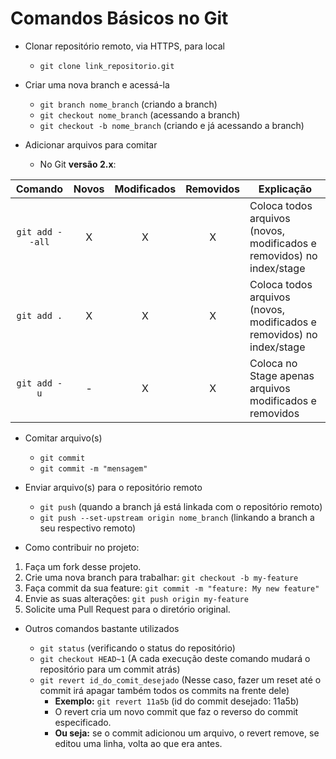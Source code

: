 # Comandos Básicos no Git

- Clonar repositório remoto, via HTTPS, para local

  - `git clone link_repositorio.git`

- Criar uma nova branch e acessá-la

  - `git branch nome_branch` (criando a branch)
  - `git checkout nome_branch` (acessando a branch)
  - `git checkout -b nome_branch` (criando e já acessando a branch)

- Adicionar arquivos para comitar
  - No Git **versão 2.x**:

|   **Comando**   | **Novos** | **Modificados** | **Removidos** | **Explicação**                                                        |
| :-------------: | :-------: | :-------------: | :-----------: | --------------------------------------------------------------------- |
| `git add --all` |     X     |        X        |       X       | Coloca todos arquivos (novos, modificados e removidos) no index/stage |
|   `git add .`   |     X     |        X        |       X       | Coloca todos arquivos (novos, modificados e removidos) no index/stage |
|  `git add -u`   |     -     |        X        |       X       | Coloca no Stage apenas arquivos modificados e removidos               |

- Comitar arquivo(s)

  - `git commit`
  - `git commit -m "mensagem"`

- Enviar arquivo(s) para o repositório remoto

  - `git push` (quando a branch já está linkada com o repositório remoto)
  - `git push --set-upstream origin nome_branch` (linkando a branch a seu respectivo remoto)

- Como contribuir no projeto:

1. Faça um fork desse projeto.
2. Crie uma nova branch para trabalhar: `git checkout -b my-feature`
3. Faça commit da sua feature: `git commit -m "feature: My new feature"`
4. Envie as suas alterações: `git push origin my-feature`
5. Solicite uma Pull Request para o diretório original.

- Outros comandos bastante utilizados

  - `git status` (verificando o status do repositório)
  - `git checkout HEAD~1` (A cada execução deste comando mudará o repositório para um commit atrás)
  - `git revert id_do_comit_desejado` (Nesse caso, fazer um reset até o commit irá apagar também todos os commits na frente dele)
    - **Exemplo:** `git revert 11a5b` (id do commit desejado: 11a5b)
    - O revert cria um novo commit que faz o reverso do commit especificado.
    - **Ou seja:** se o commit adicionou um arquivo, o revert remove, se editou uma linha, volta ao que era antes.
